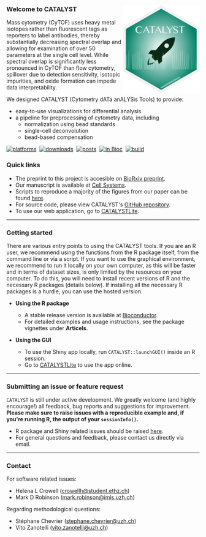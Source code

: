 ### Welcome to CATALYST <img src="docs/logo.png" width="200" align="right" />

Mass cytometry (CyTOF) uses heavy metal isotopes rather than fluorescent tags as reporters to label antibodies, thereby substantially decreasing spectral overlap and allowing for examination of over 50 parameters at the single cell level. While spectral overlap is significantly less pronounced in CyTOF than flow cytometry, spillover due to detection sensitivity, isotopic impurities, and oxide formation can impede data interpretability. 

We designed CATALYST (Cytometry dATa anALYSis Tools) to provide:

- easy-to-use visualizations for differential analysis
- a pipeline for preprocessing of cytometry data, including
  - normalization using bead standards
  - single-cell deconvolution
  - bead-based compensation

[![platforms](http://bioconductor.org/shields/availability/3.7/CATALYST.svg)](http://bioconductor.org/packages/release/bioc/html/CATALYST.html#archives)&nbsp;
[![downloads](http://bioconductor.org/shields/downloads/CATALYST.svg)](http://bioconductor.org/packages/stats/bioc/CATALYST/)&nbsp;
[![posts](http://bioconductor.org/shields/posts/CATALYST.svg)](https://support.bioconductor.org/t/catalyst)&nbsp;
[![in Bioc](http://bioconductor.org/shields/years-in-bioc/CATALYST.svg)](http://bioconductor.org/packages/release/bioc/html/CATALYST.html#since)&nbsp;
[![build](http://bioconductor.org/shields/build/release/bioc/CATALYST.svg)](http://bioconductor.org/checkResults/release/bioc-LATEST/CATALYST)

### Quick links

* The preprint to this project is accesible on [BioRxiv preprint](https://doi.org/10.1101/185744).
* Our manuscript is available at [Cell Systems](https://doi.org/10.1016/j.cels.2018.02.010).
* Scripts to reproduce a majority of the figures from our paper can be found [here](https://github.com/BodenmillerGroup/cyTOFcompensation).
* For source code, please view CATALYST's [GitHub repository](https://github.com/HelenaLC/CATALYST).
* To use our web application, go to [CATALYSTLite](http://imlspenticton.uzh.ch:3838/CATALYSTLite).

---

### Getting started

There are various entry points to using the CATALYST tools. If you are an R user, we recommend using the functions from the R package itself, from the command line or via a script. If you want to use the graphical environment, we recommend to run it locally on your own computer, as this will be faster and in terms of dataset sizes, is only limited by the resources on your computer. To do this, you will need to install recent versions of R and the necessary R packages (details below). If installing all the necessary R packages is a hurdle, you can use the hosted version.

- **Using the R package**
  - A stable release version is available at [Bioconductor](http://bioconductor.org/packages/CATALYST).
  - For detailed examples and usage instructions, see the package vignettes under **Articels**.
  
- **Using the GUI**
  - To use the Shiny app locally, run `CATALYST::launchGUI()` inside an R session.
  - Go to [CATALYSTLite](http://imlspenticton.uzh.ch:3838/CATALYSTLite) to use the app online.
  
---

### Submitting an issue or feature request

`CATALYST` is still under active development. We greatly welcome (and highly encourage!) all feedback, bug reports and suggestions for improvement. **Please make sure to raise issues with a reproducible example and, if you're running R, the output of your `sessionInfo()`.**

* R package and Shiny related issues should be raised [here](https://github.com/HelenaLC/CATALYST/issues).
* For general questions and feedback, please contact us directly via email.

---

### Contact

For software related issues:
* Helena L Crowell (crowellh@student.ethz.ch)
* Mark D Robinson (mark.robinson@imls.uzh.ch)

Regarding methodological questions:
* Stéphane Chevrier (stephane.chevrier@uzh.ch)
* Vito Zanotelli (vito.zanotelli@uzh.ch)
